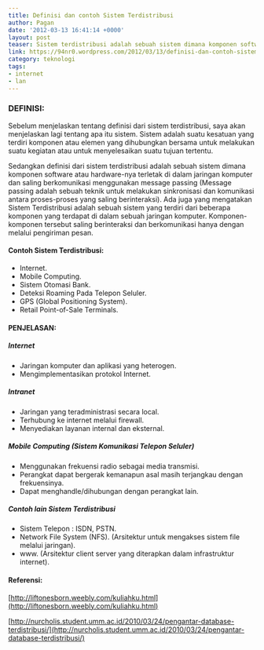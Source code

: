 ```yaml
---
title: Definisi dan contoh Sistem Terdistribusi
author: Pagan
date: '2012-03-13 16:41:14 +0000'
layout: post
teaser: Sistem terdistribusi adalah sebuah sistem dimana komponen software atau hardware-nya terletak di dalam jaringan komputer dan saling berkomunikasi menggunakan message passing.
link: https://94nr0.wordpress.com/2012/03/13/definisi-dan-contoh-sistem-terdistribusi/
category: teknologi
tags:
- internet
- lan
---
```


### DEFINISI:

   Sebelum menjelaskan tentang definisi dari sistem terdistribusi, saya akan menjelaskan lagi tentang apa itu sistem. Sistem adalah suatu kesatuan yang terdiri komponen atau elemen yang dihubungkan bersama untuk melakukan suatu kegiatan atau untuk menyelesaikan suatu tujuan tertentu.

   Sedangkan definisi dari sistem terdistribusi adalah sebuah sistem dimana komponen software atau hardware-nya terletak di dalam jaringan komputer dan saling berkomunikasi menggunakan message passing (Message passing adalah sebuah teknik untuk melakukan sinkronisasi dan komunikasi antara proses-proses yang saling berinteraksi). Ada juga yang mengatakan Sistem Terdistribusi adalah sebuah sistem yang terdiri dari beberapa komponen yang terdapat di dalam sebuah jaringan komputer. Komponen-komponen tersebut saling berinteraksi dan berkomunikasi hanya dengan melalui pengiriman pesan.


#### Contoh Sistem Terdistribusi:

* Internet.
* Mobile Computing.
* Sistem Otomasi Bank.
* Deteksi Roaming Pada Telepon Seluler.
* GPS (Global Positioning System).
* Retail Point-of-Sale Terminals.


#### PENJELASAN:

##### Internet

* Jaringan komputer dan aplikasi yang heterogen.
* Mengimplementasikan protokol Internet.


##### Intranet

* Jaringan yang teradministrasi secara local.
* Terhubung ke internet melalui firewall.
* Menyediakan layanan internal dan eksternal.


##### Mobile Computing (Sistem Komunikasi Telepon Seluler)
	
* Menggunakan frekuensi radio sebagai media transmisi.
* Perangkat dapat bergerak kemanapun asal masih terjangkau dengan frekuensinya.
* Dapat menghandle/dihubungan dengan perangkat lain.


##### Contoh lain Sistem Terdistribusi
	
* Sistem Telepon : ISDN, PSTN.
* Network File System (NFS). (Arsitektur untuk mengakses sistem file melalui jaringan).
* www. (Arsitektur client server yang diterapkan dalam infrastruktur internet).


#### Referensi:

[http://liftonesborn.weebly.com/kuliahku.html](http://liftonesborn.weebly.com/kuliahku.html)

[http://nurcholis.student.umm.ac.id/2010/03/24/pengantar-database-terdistribusi/](http://nurcholis.student.umm.ac.id/2010/03/24/pengantar-database-terdistribusi/)
